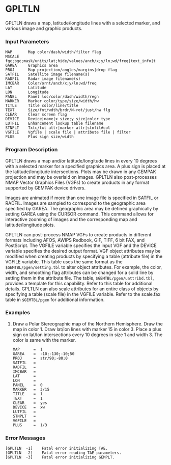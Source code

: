 # GPLTLN

GPLTLN draws a map, latitude/longitude lines with a selected marker,
and various image and graphic products.

### Input Parameters
 
    MAP       Map color/dash/width/filter flag
    MSCALE    fgc;bgc;mask/units/lat;hide/values/anch/x;y/ln;wd/freq|text_info|t
    GAREA     Graphics area
    PROJ      Map projection/angles/margins|drop flag
    SATFIL    Satellite image filename(s)
    RADFIL    Radar image filename(s)
    IMCBAR    Color/ornt/anch/x;y/ln;wd/freq
    LAT       Latitude
    LON       Longitude
    PANEL     Panel loc/color/dash/width/regn
    MARKER    Marker color/type/size/width/hw
    TITLE     Title color/line/title
    TEXT      Size/fnt/wdth/brdr/N-rot/just/hw flg
    CLEAR     Clear screen flag
    DEVICE    Device|name|x size;y size|color type
    LUTFIL    Enhancement lookup table filename
    STNPLT    Txtc/txt attr|marker attr|stnfil#col
    VGFILE    Vgfile | scale file | attribute file | filter
    PLUS      Plus sign size/width
 
 

### Program Description
 
GPLTLN draws a map and/or latitude/longitude lines in every 10
degrees with a selected marker for a specified graphics area.
A plus sign is placed at the latitude/longitude intersections.
Plots may be drawn in any GEMPAK projection and may be overlaid
on images.  GPLTLN also post-processes NMAP Vector Graphics Files
(VGFs) to create products in any format supported by GEMPAK device
drivers.

Images are animated if more than one image file is specified in
SATFIL or RADFIL.  Images are sampled to correspond to the
geographic area specified by GAREA.  The geographic area may be
defined graphically by setting GAREA using the CURSOR command.
This command allows for interactive zooming of images and the
corresponding map and latitude/longitude plots.

GPLTLN can post-process NMAP VGFs to create products in different
formats including AFOS, AWIPS Redbook, GIF, TIFF, 6 bit FAX, and
PostScript.  The VGFILE variable specifies the input VGF and the
DEVICE variable specifies the desired output format.  VGF object
attributes may be modified when creating products by specifying
a table (attribute file) in the VGFILE variable.  This table uses
the same format as the `$GEMTBL/pgen/setting.tbl` to alter object
attributes.  For example, the color, width, and smoothing flag
attributes can be changed for a solid line by setting them in the
attribute file.  The table, `$GEMTBL/pgen/uattribd.tbl`, provides a
template for this capability.  Refer to this table for additional
details.  GPLTLN can also scale attributes for an entire class of
objects by specifying a table (scale file) in the VGFILE
variable.  Refer to the scale.fax table in `$GEMTBL/pgen` for
additional information.


### Examples
 
1.  Draw a Polar Stereographic map of the Northern Hemisphere.
Draw the map in color 1. Draw lat/lon lines with marker 15
in color 3. Place a plus sign on lat/lon intersections every
10 degrees in size 1 and width 3. The color is same with
the marker.
    
        MAP	     =  1
        GAREA	 =  -10;-130;-10;50
        PROJ	 =  str/90;-80;0
        SATFIL	 =
        RADFIL	 =
        IMCBAR   =
        LAT	     =
        LON	     =
        PANEL	 =  0
        MARKER   =  3/15
        TITLE	 =  1
        TEXT	 =  1
        CLEAR	 =  yes
        DEVICE	 =  xw
        LUTFIL   =
        STNPLT   =
        VGFILE	 =
        PLUS	 =  1/3


### Error Messages
 
    [GPLTLN  -1]    Fatal error initializing TAE.
    [GPLTLN  -2]    Fatal error reading TAE parameters.
    [GPLTLN  -3]    Fatal error initializing GEMPLT.
